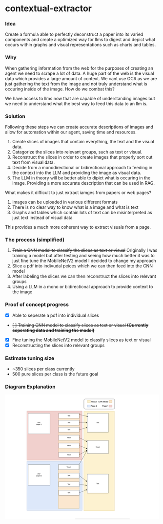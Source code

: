 # contextual-extractor

### Idea

Create a formula able to perfectly deconstruct a paper into its varied components and create a optimized way for llms to digest and depict what occurs within graphs and visual representations such as charts and tables.


### Why

When gathering information from the web for the purposes of creating an agent we need to scrape a lot of data. A huge part of the web is the visual data which provides a large amount of context. We cant use OCR as we are just gathering the text from the image and not truly understand what is occuring inside of the image. How do we combat this?

We have access to llms now that are capable of understanding images but we need to understand what the best way to feed this data to an llm is.

### Solution

Following these steps we can create accurate descriptions of images and allow for automation within our agent, saving time and resources.
1. Create slices of images that contain everything, the text and the visual data.
2. Catagorize the slices into relevant groups, such as text or visual.
3. Reconstruct the slices in order to create images that properly sort out text from visual data.
4. Decide from a monodirectional or bidirectional approach to feeding in the context into the LLM and providing the image as visual data.
5. The LLM in theory will be better able to dipict what is occuring in the image. Providing a more accurate description that can be used in RAG.

What makes it difficult to just extract iamges from papers or web pages?

1. Images can be uploaded in various different formats
2. There is no clear way to know what is a image and what is text
3. Graphs and tables which contain lots of text can be misinterpreted as just text instead of visual data

This provides a much more coherent way to extract visuals from a page.


### The process (simplified)
1. ~~Train a CNN model to classify the slices as text or visual~~ Originally I was training a model but after testing and seeing how much better it was to just fine tune the MobileNetV2 model I decided to change my approach
2. Slice a pdf into indivudal peices which we can then feed into the CNN model
3. After labeling the slices we can then reconstruct the slices into relevant groups
4. Using a LLM in a mono or bidirectional approach to provide context to the image


### Proof of concept progress
- [X] Able to seperate a pdf into individual slices
- ~~[ ] Training CNN model to classify slices as text or visual **(Currently seperating data and training the model)**~~
- [X] Fine tuning the MobileNetV2 model to classify slices as text or visual
- [X] Reconstructing the slices into relevant groups

### Estimate tuning size
- ~350 slices per class currently
- 500 pure slices per class is the future goal

### Diagram Explanation

![Diagram](Diagram.png)